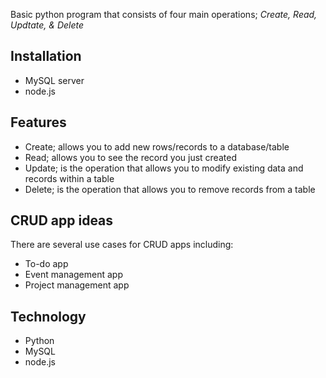 Basic python program that consists of four main operations; *Create, Read, Updtate, & Delete*

## Installation
* MySQL server
* node.js

## Features
* Create; allows you to add new rows/records to a database/table
* Read; allows you to see the record you just created
* Update; is the operation that allows you to modify existing data and records within a table
* Delete; is the operation that allows you to remove records from a table

## CRUD app ideas
There are several use cases for CRUD apps including:
* To-do app
* Event management app
* Project management app

## Technology
* Python
* MySQL
* node.js

